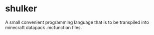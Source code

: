 # shulker
A small convenient programming language that is to be transpiled into minecraft datapack .mcfunction files.
